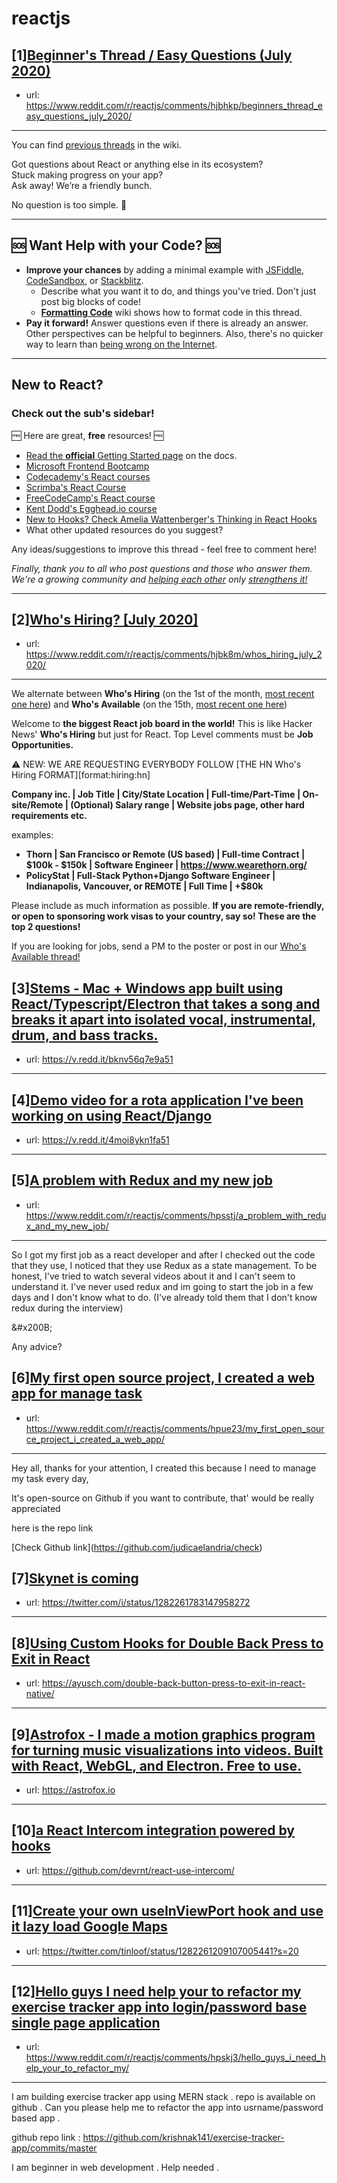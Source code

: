 # reactjs
## [1][Beginner's Thread / Easy Questions (July 2020)](https://www.reddit.com/r/reactjs/comments/hjbhkp/beginners_thread_easy_questions_july_2020/)
- url: https://www.reddit.com/r/reactjs/comments/hjbhkp/beginners_thread_easy_questions_july_2020/
---
You can find [previous threads][wiki previous threads] in the wiki.

Got questions about React or anything else in its ecosystem?  
Stuck making progress on your app?  
Ask away! We’re a friendly bunch.

No question is too simple. 🙂

---

## 🆘 Want Help with your Code? 🆘

- **Improve your chances** by adding a minimal example with [JSFiddle][jsfiddle], [CodeSandbox][code sandbox], or [Stackblitz][stackblitz].
  - Describe what you want it to do, and things you've tried. Don't just post big blocks of code!
  - **[Formatting Code][wiki formatting code]** wiki shows how to format code in this thread.
- **Pay it forward!** Answer questions even if there is already an answer. Other perspectives can be helpful to beginners. Also, there's no quicker way to learn than [being wrong on the Internet][being wrong on the internet].

---

## New to React?

### Check out the sub's **sidebar**!

🆓 Here are great, **free** resources! 🆓

- [Read the **official** Getting Started page][official getting started page] on the docs.
- [Microsoft Frontend Bootcamp][microsoft frontend bootcamp]
- [Codecademy's React courses][codecademy's react courses]
- [Scrimba's React Course][scrimba's react course]
- [FreeCodeCamp's React course][freecodecamp's react course]
- [Kent Dodd's Egghead.io course][kent dodd's egghead.io course]
- [New to Hooks? Check Amelia Wattenberger's Thinking in React Hooks][thinking in react hooks]
- What other updated resources do you suggest?

Any ideas/suggestions to improve this thread - feel free to comment here!

_Finally, thank you to all who post questions and those who answer them. We're a growing community and [helping each other][learn by teaching] only [strengthens it!][learn in public]_

---

[thinking in react hooks]: https://wattenberger.com/blog/react-hooks
[freecodecamp's react course]: https://www.freecodecamp.org/news/learn-react-course/
[microsoft frontend bootcamp]: https://www.reddit.com/r/reactjs/comments/auu02f/microsoft_has_open_sourced_their_frontend/
[official getting started page]: https://reactjs.org/docs/getting-started.html
[/u/acemarke]: https://www.reddit.com/u/acemarke
[suggested resources for learning react]: http://blog.isquaredsoftware.com/2017/12/blogged-answers-learn-react/
[kent dodd's egghead.io course]: http://kcd.im/beginner-react
[codecademy's react courses]: https://www.codecademy.com/catalog/language/javascript
[scrimba's react course]: https://scrimba.com/g/glearnreact
[wiki formatting code]: https://www.reddit.com/r/reactjs/wiki/index#wiki_formatting_code
[wiki previous threads]: https://www.reddit.com/r/reactjs/wiki/index#wiki_previous_threads
[code sandbox]: https://codesandbox.io/s/new
[jsfiddle]: https://jsfiddle.net/Luktwrdm/
[stackblitz]: https://stackblitz.com/
[being wrong on the internet]: https://xkcd.com/386/
[tweet organization]: https://twitter.com/dan_abramov/status/1027245759232651270?lang=en
[get started with redux]: https://www.reddit.com/r/reactjs/wiki/index#wiki_getting_started_with_redux
[learn by teaching]: https://en.wikipedia.org/wiki/Learning_by_teaching
[learn in public]: https://www.swyx.io/writing/learn-in-public/
## [2][Who's Hiring? [July 2020]](https://www.reddit.com/r/reactjs/comments/hjbk8m/whos_hiring_july_2020/)
- url: https://www.reddit.com/r/reactjs/comments/hjbk8m/whos_hiring_july_2020/
---
We alternate between **Who's Hiring** (on the 1st of the month, [most recent one here][hiring:most recent]) and **Who's Available** (on the 15th, [most recent one here][available:most recent])

Welcome to **the biggest React job board in the world!** This is like Hacker News' **Who's Hiring** but just for React. Top Level comments must be **Job Opportunities.**

⚠️ NEW: WE ARE REQUESTING EVERYBODY FOLLOW [THE HN Who's Hiring FORMAT][format:hiring:hn]

**Company inc. | Job Title | City/State Location | Full-time/Part-Time | On-site/Remote | (Optional) Salary range | Website jobs page, other hard requirements etc.**

examples:

- **Thorn | San Francisco or Remote (US based) | Full-time Contract | $100k - $150k | Software Engineer | https://www.wearethorn.org/**
- **PolicyStat | Full-Stack Python+Django Software Engineer | Indianapolis, Vancouver, or REMOTE | Full Time | +\$80k**

Please include as much information as possible. **If you are remote-friendly, or open to sponsoring work visas to your country, say so! These are the top 2 questions!**

If you are looking for jobs, send a PM to the poster or post in our [Who's Available thread!][available:most recent]

[hiring:most recent]: https://www.reddit.com/r/reactjs/comments/gudtmn/whos_hiring_june_2020/
[available:most recent]: https://www.reddit.com/r/reactjs/comments/ha504b/whos_available_june_2020/
## [3][Stems - Mac + Windows app built using React/Typescript/Electron that takes a song and breaks it apart into isolated vocal, instrumental, drum, and bass tracks.](https://www.reddit.com/r/reactjs/comments/hpdfp3/stems_mac_windows_app_built_using/)
- url: https://v.redd.it/bknv56q7e9a51
---

## [4][Demo video for a rota application I've been working on using React/Django](https://www.reddit.com/r/reactjs/comments/hptb8z/demo_video_for_a_rota_application_ive_been/)
- url: https://v.redd.it/4moi8ykn1fa51
---

## [5][A problem with Redux and my new job](https://www.reddit.com/r/reactjs/comments/hpsstj/a_problem_with_redux_and_my_new_job/)
- url: https://www.reddit.com/r/reactjs/comments/hpsstj/a_problem_with_redux_and_my_new_job/
---
So I got my first job as a react developer and after I checked out the code that they use, I noticed that they use Redux as a state management. To be honest, I've tried to watch several videos about it and I can't seem to understand it. I've never used redux and im going to start the job in a few days and I don't know what to do. (I've already told them that I don't know redux during the interview) 

&amp;#x200B;

Any advice?
## [6][My first open source project, I created a web app for manage task](https://www.reddit.com/r/reactjs/comments/hpue23/my_first_open_source_project_i_created_a_web_app/)
- url: https://www.reddit.com/r/reactjs/comments/hpue23/my_first_open_source_project_i_created_a_web_app/
---
Hey all, thanks for your attention, I created this because I need to manage my task every day,

It's open-source on Github if you want to contribute, that'  would be really appreciated

here is the repo link

\[Check Github link\](https://github.com/judicaelandria/check)
## [7][Skynet is coming](https://www.reddit.com/r/reactjs/comments/hpu27m/skynet_is_coming/)
- url: https://twitter.com/i/status/1282261783147958272
---

## [8][Using Custom Hooks for Double Back Press to Exit in React](https://www.reddit.com/r/reactjs/comments/hppxvx/using_custom_hooks_for_double_back_press_to_exit/)
- url: https://ayusch.com/double-back-button-press-to-exit-in-react-native/
---

## [9][Astrofox - I made a motion graphics program for turning music visualizations into videos. Built with React, WebGL, and Electron. Free to use.](https://www.reddit.com/r/reactjs/comments/hp5jiy/astrofox_i_made_a_motion_graphics_program_for/)
- url: https://astrofox.io
---

## [10][a React Intercom integration powered by hooks](https://www.reddit.com/r/reactjs/comments/hpswcq/a_react_intercom_integration_powered_by_hooks/)
- url: https://github.com/devrnt/react-use-intercom/
---

## [11][Create your own useInViewPort hook and use it lazy load Google Maps](https://www.reddit.com/r/reactjs/comments/hpsocj/create_your_own_useinviewport_hook_and_use_it/)
- url: https://twitter.com/tinloof/status/1282261209107005441?s=20
---

## [12][Hello guys I need help your to refactor my exercise tracker app into login/password base single page application](https://www.reddit.com/r/reactjs/comments/hpskj3/hello_guys_i_need_help_your_to_refactor_my/)
- url: https://www.reddit.com/r/reactjs/comments/hpskj3/hello_guys_i_need_help_your_to_refactor_my/
---
I am building exercise tracker app using MERN stack . repo is available on github . Can you please help me to refactor the app into usrname/password based app .

github repo link : https://github.com/krishnak141/exercise-tracker-app/commits/master

I am beginner in web development . Help needed .
